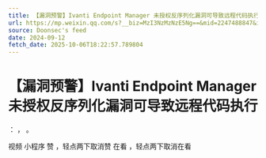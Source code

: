 ```yaml
---
title: 【漏洞预警】Ivanti Endpoint Manager 未授权反序列化漏洞可导致远程代码执行
url: https://mp.weixin.qq.com/s?__biz=MzI3NzMzNzE5Ng==&mid=2247488847&idx=2&sn=4bf12094bda39048ae52b9edb1ea2e1b
source: Doonsec's feed
date: 2024-09-12
fetch_date: 2025-10-06T18:22:57.789804
---
```


# 【漏洞预警】Ivanti Endpoint Manager 未授权反序列化漏洞可导致远程代码执行

：
，
。

视频
小程序
赞
，轻点两下取消赞
在看
，轻点两下取消在看